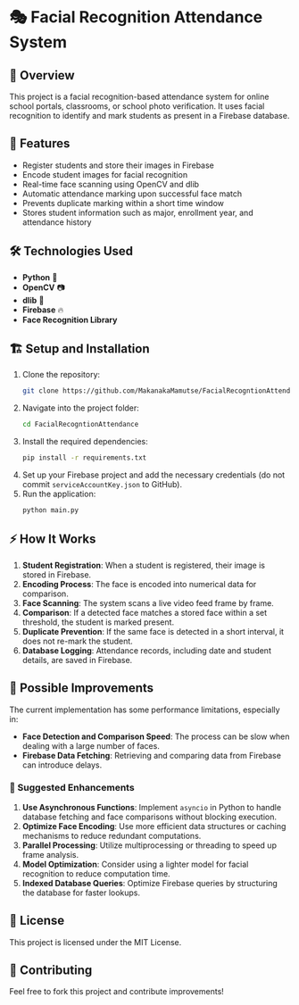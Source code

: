 # 🎭 Facial Recognition Attendance System

## 📌 Overview
This project is a facial recognition-based attendance system for online school portals, classrooms, or school photo verification. It uses facial recognition to identify and mark students as present in a Firebase database.

## 🚀 Features
- Register students and store their images in Firebase
- Encode student images for facial recognition
- Real-time face scanning using OpenCV and dlib
- Automatic attendance marking upon successful face match
- Prevents duplicate marking within a short time window
- Stores student information such as major, enrollment year, and attendance history

## 🛠️ Technologies Used
- **Python** 🐍
- **OpenCV** 📷
- **dlib** 🧠
- **Firebase** 🔥
- **Face Recognition Library**

## 🏗️ Setup and Installation
1. Clone the repository:
   ```sh
   git clone https://github.com/MakanakaMamutse/FacialRecogntionAttendance.git
   ```
2. Navigate into the project folder:
   ```sh
   cd FacialRecogntionAttendance
   ```
3. Install the required dependencies:
   ```sh
   pip install -r requirements.txt
   ```
4. Set up your Firebase project and add the necessary credentials (do not commit `serviceAccountKey.json` to GitHub).
5. Run the application:
   ```sh
   python main.py
   ```

## ⚡ How It Works
1. **Student Registration**: When a student is registered, their image is stored in Firebase.
2. **Encoding Process**: The face is encoded into numerical data for comparison.
3. **Face Scanning**: The system scans a live video feed frame by frame.
4. **Comparison**: If a detected face matches a stored face within a set threshold, the student is marked present.
5. **Duplicate Prevention**: If the same face is detected in a short interval, it does not re-mark the student.
6. **Database Logging**: Attendance records, including date and student details, are saved in Firebase.

## 🔧 Possible Improvements
The current implementation has some performance limitations, especially in:
- **Face Detection and Comparison Speed**: The process can be slow when dealing with a large number of faces.
- **Firebase Data Fetching**: Retrieving and comparing data from Firebase can introduce delays.

### 🔹 Suggested Enhancements
1. **Use Asynchronous Functions**: Implement `asyncio` in Python to handle database fetching and face comparisons without blocking execution.
2. **Optimize Face Encoding**: Use more efficient data structures or caching mechanisms to reduce redundant computations.
3. **Parallel Processing**: Utilize multiprocessing or threading to speed up frame analysis.
4. **Model Optimization**: Consider using a lighter model for facial recognition to reduce computation time.
5. **Indexed Database Queries**: Optimize Firebase queries by structuring the database for faster lookups.

## 📜 License
This project is licensed under the MIT License.

## 🤝 Contributing
Feel free to fork this project and contribute improvements!

